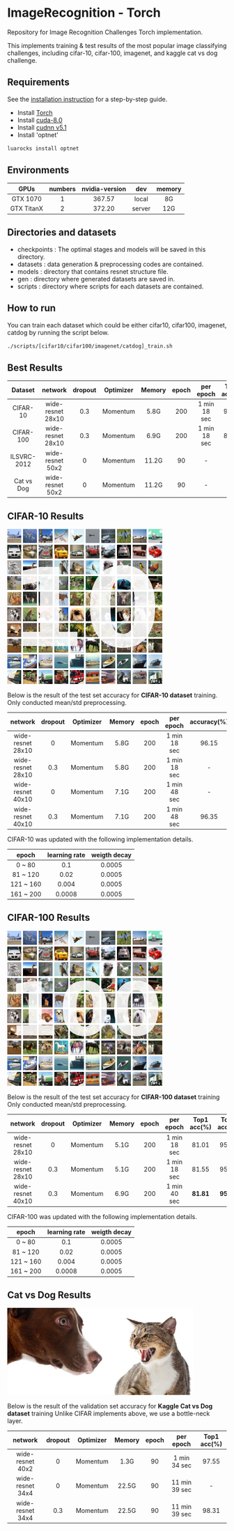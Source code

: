 # ImageRecognition - Torch
Repository for Image Recognition Challenges
Torch implementation.

This implements training & test results of the most popular image classifying challenges, including cifar-10, cifar-100, imagenet, and kaggle cat vs dog challenge.

## Requirements
See the [installation instruction](../INSTALL.md) for a step-by-step guide.
- Install [Torch](http://torch.ch/docs/getting-started.html)
- Install [cuda-8.0](https://developer.nvidia.com/cuda-downloads)
- Install [cudnn v5.1](https://developer.nvidia.com/cudnn)
- Install 'optnet'
```bash
luarocks install optnet
```

## Environments
| GPUs         | numbers | nvidia-version | dev    | memory |
|:------------:|:-------:|:--------------:|:------:|:------:|
| GTX 1070     | 1       | 367.57         | local  |   8G   |
| GTX TitanX   | 2       | 372.20         | server |   12G  |

## Directories and datasets
- checkpoints : The optimal stages and models will be saved in this directory.
- datasets : data generation & preprocessing codes are contained.
- models : directory that contains resnet structure file.
- gen : directory where generated datasets are saved in.
- scripts : directory where scripts for each datasets are contained.

## How to run
You can train each dataset which could be either cifar10, cifar100, imagenet, catdog by running the script below.
```bash
./scripts/[cifar10/cifar100/imagenet/catdog]_train.sh
```

## Best Results
|   Dataset   | network           | dropout | Optimizer| Memory | epoch | per epoch    | Top1 acc(%)|
|:-----------:|:-----------------:|:-------:|----------|:------:|:-----:|:------------:|:----------:|
| CIFAR-10    | wide-resnet 28x10 |   0.3   | Momentum |  5.8G  | 200   | 1 min 18 sec |    96.40   |
| CIFAR-100   | wide-resnet 28x10 |   0.3   | Momentum |  6.9G  | 200   | 1 min 18 sec |    81.81   |
| ILSVRC-2012 | wide-resnet 50x2  |    0    | Momentum |  11.2G |  90   |      -       |     -      |
| Cat vs Dog  | wide-resnet 50x2  |    0    | Momentum |  11.2G |  90   |      -       |     -      |

## CIFAR-10 Results

![alt tag](../GitImage/cifar10_image.png)

Below is the result of the test set accuracy for **CIFAR-10 dataset** training.
Only conducted mean/std preprocessing.

| network           | dropout | Optimizer| Memory | epoch | per epoch    | accuracy(%) |
|:-----------------:|:-------:|----------|:------:|:-----:|:------------:|:-----------:|
| wide-resnet 28x10 |    0    | Momentum |  5.8G  | 200   | 1 min 18 sec |    96.15    |
| wide-resnet 28x10 |   0.3   | Momentum |  5.8G  | 200   | 1 min 18 sec |      -      |
| wide-resnet 40x10 |    0    | Momentum |  7.1G  | 200   | 1 min 48 sec |      -      |
| wide-resnet 40x10 |   0.3   | Momentum |  7.1G  | 200   | 1 min 48 sec |    96.35    |

CIFAR-10 was updated with the following implementation details.

|   epoch   | learning rate |  weigth decay |
|:---------:|:-------------:|:-------------:|
|   0 ~ 80  |      0.1      |     0.0005    |
|  81 ~ 120 |      0.02     |     0.0005    |
| 121 ~ 160 |     0.004     |     0.0005    |
| 161 ~ 200 |     0.0008    |     0.0005    |



## CIFAR-100 Results

![alt tag](../GitImage/cifar100_image.png)

Below is the result of the test set accuracy for **CIFAR-100 dataset** training
Only conducted mean/std preprocessing.

| network           | dropout | Optimizer| Memory | epoch | per epoch    | Top1 acc(%)| Top5 acc(%) |
|:-----------------:|:-------:|----------|:------:|:-----:|:------------:|:----------:|:-----------:|
| wide-resnet 28x10 |    0    | Momentum |  5.1G  | 200   | 1 min 18 sec |   81.01    |    95.44    |
| wide-resnet 28x10 |   0.3   | Momentum |  5.1G  | 200   | 1 min 18 sec |   81.55    |    95.44    |
| wide-resnet 40x10 |   0.3   | Momentum |  6.9G  | 200   | 1 min 40 sec | **81.81**  |  **95.47**  |


CIFAR-100 was updated with the following implementation details.

|   epoch   | learning rate |  weigth decay |
|:---------:|:-------------:|:-------------:|
|   0 ~ 80  |      0.1      |     0.0005    |
|  81 ~ 120 |      0.02     |     0.0005    |
| 121 ~ 160 |     0.004     |     0.0005    |
| 161 ~ 200 |     0.0008    |     0.0005    |



## Cat vs Dog Results

![alt tag](../GitImage/catdog.png)

Below is the result of the validation set accuracy for **Kaggle Cat vs Dog dataset** training
Unlike CIFAR implements above, we use a bottle-neck layer.

| network           | dropout | Optimizer| Memory | epoch | per epoch     | Top1 acc(%)|
|:-----------------:|:-------:|----------|:------:|:-----:|:-------------:|:----------:|
| wide-resnet 40x2  |    0    | Momentum |  1.3G  |  90   | 1 min 34 sec  |    97.55   |
| wide-resnet 34x4  |    0    | Momentum | 22.5G  |  90   | 11 min 39 sec |      -     |
| wide-resnet 34x4  |   0.3   | Momentum | 22.5G  |  90   | 11 min 39 sec |    98.31   |

